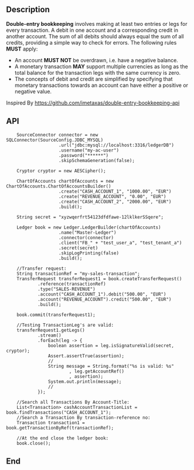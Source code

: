 Description
--------------------

**Double-entry bookkeeping** involves making at least two entries or legs for every transaction.
A debit in one account and a corresponding credit in another account.
The sum of all debits should always equal the sum of all credits, providing a simple way to check for errors.
The following rules **MUST** apply:

  * An account **MUST NOT** be overdrawn, i.e. have a negative balance.
  * A monetary transaction **MAY** support multiple currencies as long as the total balance for the transaction legs with the same currency is zero.
  * The concepts of debit and credit are simplified by specifying that monetary transactions towards an account can have either a positive or negative value.
  
 Inspired By 
 https://github.com/imetaxas/double-entry-bookkeeping-api
 
 API
 ----
        SourceConnector connector = new SQLConnector(SourceConfig.JDBC_MYSQL)
                        .url("jdbc:mysql://localhost:3316/ledgerDB")
                        .username("my-ac-user")
                        .password("******")
                        .skipSchemaGeneration(false);
         
        Cryptor cryptor = new AESCipher();
        
        ChartOfAccounts chartOfAccounts = new ChartOfAccounts.ChartOfAccountsBuilder()
                        .create("CASH_ACCOUNT_1", "1000.00", "EUR")
                        .create("REVENUE_ACCOUNT", "0.00", "EUR")
                        .create("CASH_ACCOUNT_2", "2000.00", "EUR")
                        .build();
                        
        String secret = "xyzwqerfrt54123dfdfawe-12lklkerSSqere";
         
        Ledger book = new Ledger.LedgerBuilder(chartOfAccounts)
                        .name("Master-Ledger")
                        .connector(connector)
                        .client("FB_" + "test_user_a", "test_tenant_a")
                        .secret(secret)
                        .skipLogPrinting(false)
                        .build();
                        
        //Transfer request:
        String transactionRef = "my-sales-transaction";
        TransferRequest transferRequest1 = book.createTransferRequest()
                .reference(transactionRef)
                .type("SALES-REVENUE")
                .account("CASH_ACCOUNT_1").debit("500.00", "EUR")
                .account("REVENUE_ACCOUNT").credit("500.00", "EUR")
                .build();
        
        book.commit(transferRequest1);
        
        //Testing TransactionLeg's are valid:
        transferRequest1.getLegs()
                .stream()
                .forEach(leg -> {
                    boolean assertion = leg.isSignatureValid(secret, cryptor);
                    Assert.assertTrue(assertion);
                    //
                    String message = String.format("%s is valid: %s"
                            , leg.getAccountRef()
                            , assertion);
                    System.out.println(message);
                    //
                });
                
        //Search all Transactions By Account-Title:
        List<Transaction> cashAccountTransactionList = book.findTransactions("CASH_ACCOUNT_1");
        //Search a Transaction By transaction-reference no:
        Transaction transaction1 = book.getTransactionByRef(transactionRef);
        
        //At the end close the ledger book:
        book.close();
        
 End
 ---